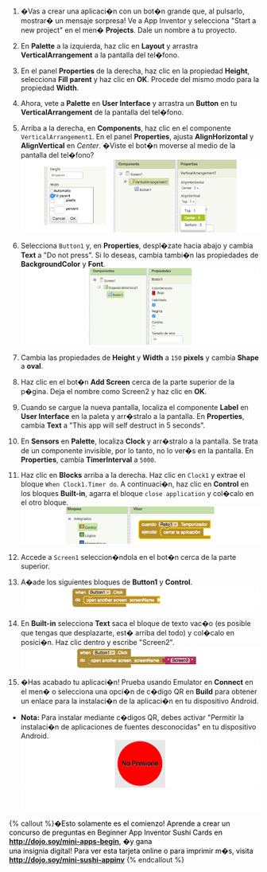 1. �Vas a crear una aplicaci�n con un bot�n grande que, al pulsarlo, mostrar� un mensaje sorpresa! Ve a App Inventor y selecciona "Start a new project" en el men� **Projects**. Dale un nombre a tu proyecto.

2. En **Palette** a la izquierda, haz clic en **Layout** y arrastra **VerticalArrangement** a la pantalla del tel�fono.
 
3. En el panel **Properties** de la derecha, haz clic en la propiedad **Height**, selecciona **Fill parent** y haz clic en **OK**. Procede del mismo modo para la propiedad **Width**. 

4. Ahora, vete a **Palette** en **User Interface** y arrastra un **Button** en tu **VerticalArrangement** de la pantalla del tel�fono.

5. Arriba a la derecha, en **Components**, haz clic en el componente `VerticalArrangement1`. En el panel **Properties**, ajusta **AlignHorizontal** y **AlignVertical** en _Center_. �Viste el bot�n moverse al medio de la pantalla del tel�fono?
   ![](VertArrAlignProps2_258_850.png)
   
6. Selecciona `Button1` y, en **Properties**, despl�zate hacia abajo y cambia **Text** a "Do not press". Si lo deseas, cambia tambi�n las propiedades de **BackgroundColor** y **Font**.
   ![](ButtonPropsFont_290_900.png)
   
7. Cambia las propiedades de **Height** y **Width** a `150` **pixels** y cambia **Shape** a **oval**.

8. Haz clic en el bot�n **Add Screen** cerca de la parte superior de la p�gina. Deja el nombre como Screen2 y haz clic en **OK**.

9. Cuando se cargue la nueva pantalla, localiza el componente **Label** en **User Interface** en la paleta y arr�stralo a la pantalla. En **Properties**, cambia **Text** a "This app will self destruct in 5 seconds".

10. En **Sensors** en **Palette**, localiza **Clock** y arr�stralo a la pantalla. Se trata de un componente invisible, por lo tanto, no lo ver�s en la pantalla. En **Properties**, cambia **TimerInterval** a `5000`.

11. Haz clic en **Blocks** arriba a la derecha. Haz clic en `Clock1` y extrae el bloque `When Clock1.Timer do`. A continuaci�n, haz clic en **Control** en los bloques **Built-in**, agarra el bloque `close application` y col�calo en el otro bloque. 
    ![](TimerBlock_124_800.png)
    
12. Accede a `Screen1` seleccion�ndola en el bot�n cerca de la parte superior.

13. A�ade los siguientes bloques de **Button1** y **Control**.
    ![](Button1BlocksA_79_800.png)
    
14. En **Built-in** selecciona **Text** saca el bloque de texto vac�o \(es posible que tengas que desplazarte, est� arriba del todo\) y col�calo en posici�n. Haz clic dentro y escribe "Screen2".
   ![](Button1BlocksB_73_800.png)
   
15. �Has acabado tu aplicaci�n! Prueba usando Emulator en **Connect** en el men� o selecciona una opci�n de c�digo QR en **Build** para obtener un enlace para la instalaci�n de la aplicaci�n en tu dispositivo Android.
 * **Nota:** Para instalar mediante c�digos QR, debes activar "Permitir la instalaci�n de aplicaciones de fuentes desconocidas" en tu dispositivo Android.
    ![](Button_160_800.png) 
![](whitespace_70_800.png)

{% callout %}<span style="color: #000000; margen derecho: 10px;">�Esto solamente es el comienzo! Aprende a crear un concurso de preguntas en Beginner App Inventor Sushi Cards en <b>http://dojo.soy/mini-apps-begin</b>, �y gana<br /> una insignia digital! Para ver esta tarjeta online o para imprimir m�s, visita <b>http://dojo.soy/mini-sushi-appinv</b> </span>
{% endcallout %}
